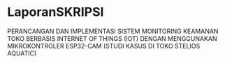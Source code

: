 # LaporanSKRIPSI
PERANCANGAN DAN IMPLEMENTASI SISTEM MONITORING KEAMANAN TOKO BERBASIS INTERNET OF THINGS (IOT) DENGAN MENGGUNAKAN MIKROKONTROLER ESP32-CAM (STUDI KASUS DI TOKO STELIOS AQUATIC)

